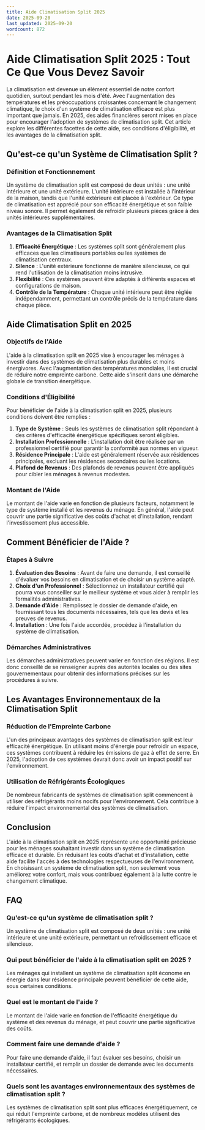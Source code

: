 ```yaml
---
title: Aide Climatisation Split 2025
date: 2025-09-20
last_updated: 2025-09-20
wordcount: 872
---
```


# Aide Climatisation Split 2025 : Tout Ce Que Vous Devez Savoir

La climatisation est devenue un élément essentiel de notre confort quotidien, surtout pendant les mois d'été. Avec l'augmentation des températures et les préoccupations croissantes concernant le changement climatique, le choix d'un système de climatisation efficace est plus important que jamais. En 2025, des aides financières seront mises en place pour encourager l'adoption de systèmes de climatisation split. Cet article explore les différentes facettes de cette aide, ses conditions d'éligibilité, et les avantages de la climatisation split.

## Qu'est-ce qu'un Système de Climatisation Split ?

### Définition et Fonctionnement

Un système de climatisation split est composé de deux unités : une unité intérieure et une unité extérieure. L'unité intérieure est installée à l'intérieur de la maison, tandis que l'unité extérieure est placée à l'extérieur. Ce type de climatisation est apprécié pour son efficacité énergétique et son faible niveau sonore. Il permet également de refroidir plusieurs pièces grâce à des unités intérieures supplémentaires.

### Avantages de la Climatisation Split

1. **Efficacité Énergétique** : Les systèmes split sont généralement plus efficaces que les climatiseurs portables ou les systèmes de climatisation centraux.
2. **Silence** : L'unité extérieure fonctionne de manière silencieuse, ce qui rend l'utilisation de la climatisation moins intrusive.
3. **Flexibilité** : Ces systèmes peuvent être adaptés à différents espaces et configurations de maison.
4. **Contrôle de la Température** : Chaque unité intérieure peut être réglée indépendamment, permettant un contrôle précis de la température dans chaque pièce.

## Aide Climatisation Split en 2025

### Objectifs de l'Aide

L'aide à la climatisation split en 2025 vise à encourager les ménages à investir dans des systèmes de climatisation plus durables et moins énergivores. Avec l'augmentation des températures mondiales, il est crucial de réduire notre empreinte carbone. Cette aide s'inscrit dans une démarche globale de transition énergétique.

### Conditions d'Éligibilité

Pour bénéficier de l'aide à la climatisation split en 2025, plusieurs conditions doivent être remplies :

1. **Type de Système** : Seuls les systèmes de climatisation split répondant à des critères d'efficacité énergétique spécifiques seront éligibles.
2. **Installation Professionnelle** : L'installation doit être réalisée par un professionnel certifié pour garantir la conformité aux normes en vigueur.
3. **Résidence Principale** : L'aide est généralement réservée aux résidences principales, excluant les résidences secondaires ou les locations.
4. **Plafond de Revenus** : Des plafonds de revenus peuvent être appliqués pour cibler les ménages à revenus modestes.

### Montant de l'Aide

Le montant de l'aide varie en fonction de plusieurs facteurs, notamment le type de système installé et les revenus du ménage. En général, l'aide peut couvrir une partie significative des coûts d'achat et d'installation, rendant l'investissement plus accessible.

## Comment Bénéficier de l'Aide ?

### Étapes à Suivre

1. **Évaluation des Besoins** : Avant de faire une demande, il est conseillé d'évaluer vos besoins en climatisation et de choisir un système adapté.
2. **Choix d'un Professionnel** : Sélectionnez un installateur certifié qui pourra vous conseiller sur le meilleur système et vous aider à remplir les formalités administratives.
3. **Demande d'Aide** : Remplissez le dossier de demande d'aide, en fournissant tous les documents nécessaires, tels que les devis et les preuves de revenus.
4. **Installation** : Une fois l'aide accordée, procédez à l'installation du système de climatisation.

### Démarches Administratives

Les démarches administratives peuvent varier en fonction des régions. Il est donc conseillé de se renseigner auprès des autorités locales ou des sites gouvernementaux pour obtenir des informations précises sur les procédures à suivre.

## Les Avantages Environnementaux de la Climatisation Split

### Réduction de l'Empreinte Carbone

L'un des principaux avantages des systèmes de climatisation split est leur efficacité énergétique. En utilisant moins d'énergie pour refroidir un espace, ces systèmes contribuent à réduire les émissions de gaz à effet de serre. En 2025, l'adoption de ces systèmes devrait donc avoir un impact positif sur l'environnement.

### Utilisation de Réfrigérants Écologiques

De nombreux fabricants de systèmes de climatisation split commencent à utiliser des réfrigérants moins nocifs pour l'environnement. Cela contribue à réduire l'impact environnemental des systèmes de climatisation.

## Conclusion

L'aide à la climatisation split en 2025 représente une opportunité précieuse pour les ménages souhaitant investir dans un système de climatisation efficace et durable. En réduisant les coûts d'achat et d'installation, cette aide facilite l'accès à des technologies respectueuses de l'environnement. En choisissant un système de climatisation split, non seulement vous améliorez votre confort, mais vous contribuez également à la lutte contre le changement climatique.

## FAQ

### Qu'est-ce qu'un système de climatisation split ?

Un système de climatisation split est composé de deux unités : une unité intérieure et une unité extérieure, permettant un refroidissement efficace et silencieux.

### Qui peut bénéficier de l'aide à la climatisation split en 2025 ?

Les ménages qui installent un système de climatisation split économe en énergie dans leur résidence principale peuvent bénéficier de cette aide, sous certaines conditions.

### Quel est le montant de l'aide ?

Le montant de l'aide varie en fonction de l'efficacité énergétique du système et des revenus du ménage, et peut couvrir une partie significative des coûts.

### Comment faire une demande d'aide ?

Pour faire une demande d'aide, il faut évaluer ses besoins, choisir un installateur certifié, et remplir un dossier de demande avec les documents nécessaires.

### Quels sont les avantages environnementaux des systèmes de climatisation split ?

Les systèmes de climatisation split sont plus efficaces énergétiquement, ce qui réduit l'empreinte carbone, et de nombreux modèles utilisent des réfrigérants écologiques.